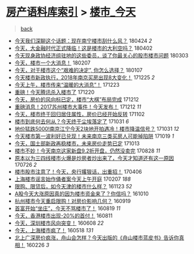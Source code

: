 [房产语料库索引](../../README.md)  > [楼市_今天](楼市_今天.md)
====
> [back](../README.md)

- [今天我们深聊这个话题：现在南宁楼市刮什么风？](http://jkwz.applinzi.com/ittc/7095567694315389969.html#%E4%BB%8A%E5%A4%A9%E6%88%91%E4%BB%AC%E6%B7%B1%E8%81%8A%E8%BF%99%E4%B8%AA%E8%AF%9D%E9%A2%98%EF%BC%9A%E7%8E%B0%E5%9C%A8%E5%8D%97%E5%AE%81%E6%A5%BC%E5%B8%82%E5%88%AE%E4%BB%80%E4%B9%88%E9%A3%8E%EF%BC%9F) 180424 *2* 
- [今天，大金融时代正式降临！这是楼市的大利空吗？](http://jkwz.applinzi.com/ittc/7087308218059719690.html#%E4%BB%8A%E5%A4%A9%EF%BC%8C%E5%A4%A7%E9%87%91%E8%9E%8D%E6%97%B6%E4%BB%A3%E6%AD%A3%E5%BC%8F%E9%99%8D%E4%B8%B4%EF%BC%81%E8%BF%99%E6%98%AF%E6%A5%BC%E5%B8%82%E7%9A%84%E5%A4%A7%E5%88%A9%E7%A9%BA%E5%90%97%EF%BC%9F) 180402  
- [今天现身政协经济组驻地的这些委员，谈了你最关心的股市楼市问题](http://jkwz.applinzi.com/ittc/7076039669324448784.html#%E4%BB%8A%E5%A4%A9%E7%8E%B0%E8%BA%AB%E6%94%BF%E5%8D%8F%E7%BB%8F%E6%B5%8E%E7%BB%84%E9%A9%BB%E5%9C%B0%E7%9A%84%E8%BF%99%E4%BA%9B%E5%A7%94%E5%91%98%EF%BC%8C%E8%B0%88%E4%BA%86%E4%BD%A0%E6%9C%80%E5%85%B3%E5%BF%83%E7%9A%84%E8%82%A1%E5%B8%82%E6%A5%BC%E5%B8%82%E9%97%AE%E9%A2%98) 180303  
- [今天，楼市一个大消息！](http://jkwz.applinzi.com/ittc/7067412904930706438.html#%E4%BB%8A%E5%A4%A9%EF%BC%8C%E6%A5%BC%E5%B8%82%E4%B8%80%E4%B8%AA%E5%A4%A7%E6%B6%88%E6%81%AF%EF%BC%81) 180207  
- [今天，对于楼市这个“艰难的决定”, 你怎么选择？](http://jkwz.applinzi.com/ittc/7055948542277846032.html#%E4%BB%8A%E5%A4%A9%EF%BC%8C%E5%AF%B9%E4%BA%8E%E6%A5%BC%E5%B8%82%E8%BF%99%E4%B8%AA%E2%80%9C%E8%89%B0%E9%9A%BE%E7%9A%84%E5%86%B3%E5%AE%9A%E2%80%9D%2C+%E4%BD%A0%E6%80%8E%E4%B9%88%E9%80%89%E6%8B%A9%EF%BC%9F) 180107  
- [今天楼市新政执行，2018年南京买房出现8大变化！](http://jkwz.applinzi.com/ittc/7051101615795209232.html#%E4%BB%8A%E5%A4%A9%E6%A5%BC%E5%B8%82%E6%96%B0%E6%94%BF%E6%89%A7%E8%A1%8C%EF%BC%8C2018%E5%B9%B4%E5%8D%97%E4%BA%AC%E4%B9%B0%E6%88%BF%E5%87%BA%E7%8E%B08%E5%A4%A7%E5%8F%98%E5%8C%96%EF%BC%81) 171225 *2* 
- [今天上午，楼市传来“温暖的大消息”！](http://jkwz.applinzi.com/ittc/7050337445374067728.html#%E4%BB%8A%E5%A4%A9%E4%B8%8A%E5%8D%88%EF%BC%8C%E6%A5%BC%E5%B8%82%E4%BC%A0%E6%9D%A5%E2%80%9C%E6%B8%A9%E6%9A%96%E7%9A%84%E5%A4%A7%E6%B6%88%E6%81%AF%E2%80%9D%EF%BC%81) 171223  
- [重磅！今天腾讯杀入楼市了](http://jkwz.applinzi.com/ittc/7049104395554259984.html#%E9%87%8D%E7%A3%85%EF%BC%81%E4%BB%8A%E5%A4%A9%E8%85%BE%E8%AE%AF%E6%9D%80%E5%85%A5%E6%A5%BC%E5%B8%82%E4%BA%86) 171220  
- [今天，房价的风向标已定，楼市“大棋”布局完成](http://jkwz.applinzi.com/ittc/7046334891904467984.html#%E4%BB%8A%E5%A4%A9%EF%BC%8C%E6%88%BF%E4%BB%B7%E7%9A%84%E9%A3%8E%E5%90%91%E6%A0%87%E5%B7%B2%E5%AE%9A%EF%BC%8C%E6%A5%BC%E5%B8%82%E2%80%9C%E5%A4%A7%E6%A3%8B%E2%80%9D%E5%B8%83%E5%B1%80%E5%AE%8C%E6%88%90) 171212  
- [重磅消息！2017苏州楼市大事件！今天发布！](http://jkwz.applinzi.com/ittc/7046296148417971216.html#%E9%87%8D%E7%A3%85%E6%B6%88%E6%81%AF%EF%BC%812017%E8%8B%8F%E5%B7%9E%E6%A5%BC%E5%B8%82%E5%A4%A7%E4%BA%8B%E4%BB%B6%EF%BC%81%E4%BB%8A%E5%A4%A9%E5%8F%91%E5%B8%83%EF%BC%81) 171212 *11* 
- [今天，楼市终于回归居住属性，房价已经开始反转](http://jkwz.applinzi.com/ittc/7031492601302221840.html#%E4%BB%8A%E5%A4%A9%EF%BC%8C%E6%A5%BC%E5%B8%82%E7%BB%88%E4%BA%8E%E5%9B%9E%E5%BD%92%E5%B1%85%E4%BD%8F%E5%B1%9E%E6%80%A7%EF%BC%8C%E6%88%BF%E4%BB%B7%E5%B7%B2%E7%BB%8F%E5%BC%80%E5%A7%8B%E5%8F%8D%E8%BD%AC) 171102  
- [楼市到底何去何从？今天终于尘埃落定了](http://jkwz.applinzi.com/ittc/7030731547194426384.html#%E6%A5%BC%E5%B8%82%E5%88%B0%E5%BA%95%E4%BD%95%E5%8E%BB%E4%BD%95%E4%BB%8E%EF%BC%9F%E4%BB%8A%E5%A4%A9%E7%BB%88%E4%BA%8E%E5%B0%98%E5%9F%83%E8%90%BD%E5%AE%9A%E4%BA%86) 171031 *6* 
- [地价猛跌5000!南京江宁今天2块地开拍遇冷！楼市降温信号？](http://jkwz.applinzi.com/ittc/7030620136866841617.html#%E5%9C%B0%E4%BB%B7%E7%8C%9B%E8%B7%8C5000%21%E5%8D%97%E4%BA%AC%E6%B1%9F%E5%AE%81%E4%BB%8A%E5%A4%A92%E5%9D%97%E5%9C%B0%E5%BC%80%E6%8B%8D%E9%81%87%E5%86%B7%EF%BC%81%E6%A5%BC%E5%B8%82%E9%99%8D%E6%B8%A9%E4%BF%A1%E5%8F%B7%EF%BC%9F) 171031 *12* 
- [今天楼市第一波利好已兑现！未来南京三类买房人可能掉陷阱](http://jkwz.applinzi.com/ittc/7026196697133351953.html#%E4%BB%8A%E5%A4%A9%E6%A5%BC%E5%B8%82%E7%AC%AC%E4%B8%80%E6%B3%A2%E5%88%A9%E5%A5%BD%E5%B7%B2%E5%85%91%E7%8E%B0%EF%BC%81%E6%9C%AA%E6%9D%A5%E5%8D%97%E4%BA%AC%E4%B8%89%E7%B1%BB%E4%B9%B0%E6%88%BF%E4%BA%BA%E5%8F%AF%E8%83%BD%E6%8E%89%E9%99%B7%E9%98%B1) 171019 *1* 
- [今天，国土部新政再稳楼市，未来房价走势已定](http://jkwz.applinzi.com/ittc/7024065789915825169.html#%E4%BB%8A%E5%A4%A9%EF%BC%8C%E5%9B%BD%E5%9C%9F%E9%83%A8%E6%96%B0%E6%94%BF%E5%86%8D%E7%A8%B3%E6%A5%BC%E5%B8%82%EF%BC%8C%E6%9C%AA%E6%9D%A5%E6%88%BF%E4%BB%B7%E8%B5%B0%E5%8A%BF%E5%B7%B2%E5%AE%9A) 171013  
- [楼市不妙！今天南京这家新盘9.2折开盘，仍然没卖完](http://jkwz.applinzi.com/ittc/7006882733501187089.html#%E6%A5%BC%E5%B8%82%E4%B8%8D%E5%A6%99%EF%BC%81%E4%BB%8A%E5%A4%A9%E5%8D%97%E4%BA%AC%E8%BF%99%E5%AE%B6%E6%96%B0%E7%9B%989.2%E6%8A%98%E5%BC%80%E7%9B%98%EF%BC%8C%E4%BB%8D%E7%84%B6%E6%B2%A1%E5%8D%96%E5%AE%8C) 170828 *11* 
- [原本以为三四线楼市火爆是炒房者炒出来了，今天才知道还有这一原因](http://jkwz.applinzi.com/ittc/6994656476596274192.html#%E5%8E%9F%E6%9C%AC%E4%BB%A5%E4%B8%BA%E4%B8%89%E5%9B%9B%E7%BA%BF%E6%A5%BC%E5%B8%82%E7%81%AB%E7%88%86%E6%98%AF%E7%82%92%E6%88%BF%E8%80%85%E7%82%92%E5%87%BA%E6%9D%A5%E4%BA%86%EF%BC%8C%E4%BB%8A%E5%A4%A9%E6%89%8D%E7%9F%A5%E9%81%93%E8%BF%98%E6%9C%89%E8%BF%99%E4%B8%80%E5%8E%9F%E5%9B%A0) 170726 *2* 
- [楼市股市注意了！今天，央行撂狠话，出重招！](http://jkwz.applinzi.com/ittc/6953354167962829829.html#%E6%A5%BC%E5%B8%82%E8%82%A1%E5%B8%82%E6%B3%A8%E6%84%8F%E4%BA%86%EF%BC%81%E4%BB%8A%E5%A4%A9%EF%BC%8C%E5%A4%AE%E8%A1%8C%E6%92%82%E7%8B%A0%E8%AF%9D%EF%BC%8C%E5%87%BA%E9%87%8D%E6%8B%9B%EF%BC%81) 170406  
- [上海楼市谣言始作俑者案今天上午开庭](http://jkwz.applinzi.com/ittc/6931838958546977797.html#%E4%B8%8A%E6%B5%B7%E6%A5%BC%E5%B8%82%E8%B0%A3%E8%A8%80%E5%A7%8B%E4%BD%9C%E4%BF%91%E8%80%85%E6%A1%88%E4%BB%8A%E5%A4%A9%E4%B8%8A%E5%8D%88%E5%BC%80%E5%BA%AD) 170207 *188* 
- [限购、限贷后，如今天津的楼市什么样？](http://jkwz.applinzi.com/ittc/6903751989443167237.html#%E9%99%90%E8%B4%AD%E3%80%81%E9%99%90%E8%B4%B7%E5%90%8E%EF%BC%8C%E5%A6%82%E4%BB%8A%E5%A4%A9%E6%B4%A5%E7%9A%84%E6%A5%BC%E5%B8%82%E4%BB%80%E4%B9%88%E6%A0%B7%EF%BC%9F) 161123 *52* 
- [A股今天大涨原因真的因为楼市资金来了？你信吗？](http://jkwz.applinzi.com/ittc/6887500067765748741.html#A%E8%82%A1%E4%BB%8A%E5%A4%A9%E5%A4%A7%E6%B6%A8%E5%8E%9F%E5%9B%A0%E7%9C%9F%E7%9A%84%E5%9B%A0%E4%B8%BA%E6%A5%BC%E5%B8%82%E8%B5%84%E9%87%91%E6%9D%A5%E4%BA%86%EF%BC%9F%E4%BD%A0%E4%BF%A1%E5%90%97%EF%BC%9F) 161010  
- [杭州楼市今天重启限购！对房价影响几何？](http://jkwz.applinzi.com/ittc/6879599874164655108.html#%E6%9D%AD%E5%B7%9E%E6%A5%BC%E5%B8%82%E4%BB%8A%E5%A4%A9%E9%87%8D%E5%90%AF%E9%99%90%E8%B4%AD%EF%BC%81%E5%AF%B9%E6%88%BF%E4%BB%B7%E5%BD%B1%E5%93%8D%E5%87%A0%E4%BD%95%EF%BC%9F) 160919  
- [首富开始“坐庄”，今天不骂楼市了！](http://jkwz.applinzi.com/ittc/6868139725759710212.html#%E9%A6%96%E5%AF%8C%E5%BC%80%E5%A7%8B%E2%80%9C%E5%9D%90%E5%BA%84%E2%80%9D%EF%BC%8C%E4%BB%8A%E5%A4%A9%E4%B8%8D%E9%AA%82%E6%A5%BC%E5%B8%82%E4%BA%86%EF%BC%81) 160819 *11* 
- [今天，香港楼市出现-20%的首付！](http://jkwz.applinzi.com/ittc/6865032847320155141.html#%E4%BB%8A%E5%A4%A9%EF%BC%8C%E9%A6%99%E6%B8%AF%E6%A5%BC%E5%B8%82%E5%87%BA%E7%8E%B0-20%25%E7%9A%84%E9%A6%96%E4%BB%98%EF%BC%81) 160811  
- [今天，深圳楼市风向突变！](http://jkwz.applinzi.com/ittc/6841426987314578436.html#%E4%BB%8A%E5%A4%A9%EF%BC%8C%E6%B7%B1%E5%9C%B3%E6%A5%BC%E5%B8%82%E9%A3%8E%E5%90%91%E7%AA%81%E5%8F%98%EF%BC%81) 160608 *22* 
- [今天，上海楼市疯了！](http://jkwz.applinzi.com/ittc/6833635233181991940.html#%E4%BB%8A%E5%A4%A9%EF%BC%8C%E4%B8%8A%E6%B5%B7%E6%A5%BC%E5%B8%82%E7%96%AF%E4%BA%86%EF%BC%81) 160518 *131* 
- [北上广深房价疯涨，舟山会怎样？今天出版的《舟山楼市蓝皮书》告诉你真相！](http://jkwz.applinzi.com/ittc/6802935247519876101.html#%E5%8C%97%E4%B8%8A%E5%B9%BF%E6%B7%B1%E6%88%BF%E4%BB%B7%E7%96%AF%E6%B6%A8%EF%BC%8C%E8%88%9F%E5%B1%B1%E4%BC%9A%E6%80%8E%E6%A0%B7%EF%BC%9F%E4%BB%8A%E5%A4%A9%E5%87%BA%E7%89%88%E7%9A%84%E3%80%8A%E8%88%9F%E5%B1%B1%E6%A5%BC%E5%B8%82%E8%93%9D%E7%9A%AE%E4%B9%A6%E3%80%8B%E5%91%8A%E8%AF%89%E4%BD%A0%E7%9C%9F%E7%9B%B8%EF%BC%81) 160226 *3* 
